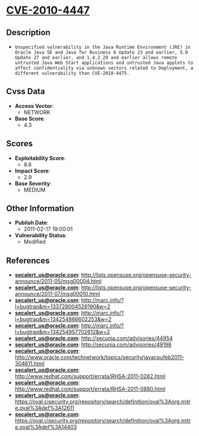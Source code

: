 
# [CVE-2010-4447](https://cve.mitre.org/cgi-bin/cvename.cgi?name=CVE-2010-4447)

## Description

- `Unspecified vulnerability in the Java Runtime Environment (JRE) in Oracle Java SE and Java for Business 6 Update 23 and earlier, 5.0 Update 27 and earlier, and 1.4.2_29 and earlier allows remote untrusted Java Web Start applications and untrusted Java applets to affect confidentiality via unknown vectors related to Deployment, a different vulnerability than CVE-2010-4475.`

## Cvss Data

- **Access Vector**:
  - NETWORK
- **Base Score**:
  - 4.3

## Scores

- **Exploitability Score**:
  - 8.6
- **Impact Score**:
  - 2.9
- **Base Severity**:
  - MEDIUM

## Other Information

- **Publish Date**:
  - 2011-02-17 19:00:01
- **Vulnerability Status**:
  - Modified

## References

- **secalert_us@oracle.com**: http://lists.opensuse.org/opensuse-security-announce/2011-05/msg00004.html
- **secalert_us@oracle.com**: http://lists.opensuse.org/opensuse-security-announce/2011-07/msg00010.html
- **secalert_us@oracle.com**: http://marc.info/?l=bugtraq&m=133728004526190&w=2
- **secalert_us@oracle.com**: http://marc.info/?l=bugtraq&m=134254866602253&w=2
- **secalert_us@oracle.com**: http://marc.info/?l=bugtraq&m=134254957702612&w=2
- **secalert_us@oracle.com**: http://secunia.com/advisories/44954
- **secalert_us@oracle.com**: http://secunia.com/advisories/49198
- **secalert_us@oracle.com**: http://www.oracle.com/technetwork/topics/security/javacpufeb2011-304611.html
- **secalert_us@oracle.com**: http://www.redhat.com/support/errata/RHSA-2011-0282.html
- **secalert_us@oracle.com**: http://www.redhat.com/support/errata/RHSA-2011-0880.html
- **secalert_us@oracle.com**: https://oval.cisecurity.org/repository/search/definition/oval%3Aorg.mitre.oval%3Adef%3A12611
- **secalert_us@oracle.com**: https://oval.cisecurity.org/repository/search/definition/oval%3Aorg.mitre.oval%3Adef%3A14403
